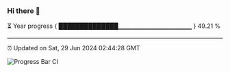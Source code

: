 ### Hi there 👋

⏳ Year progress { ██████████████▁▁▁▁▁▁▁▁▁▁▁▁▁▁▁▁ } 49.21 %

---

⏰ Updated on Sat, 29 Jun 2024 02:44:28 GMT

![Progress Bar CI](https://github.com/IshwaranRudhara/GIT-ACTION/workflows/Progress%20Bar%20CI/badge.svg)
